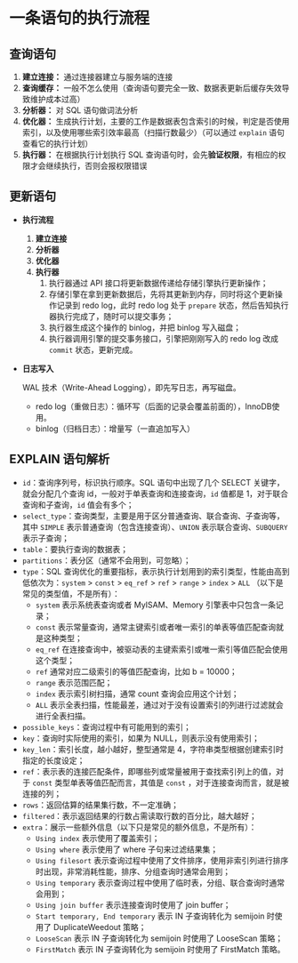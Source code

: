 # 一条语句的执行流程

## 查询语句

1. **建立连接：** 通过连接器建立与服务端的连接
2. **查询缓存：** 一般不怎么使用（查询语句要完全一致、数据表更新后缓存失效导致维护成本过高）
3. **分析器：** 对 SQL 语句做词法分析
4. **优化器：**
   生成执行计划，主要的工作是数据表包含索引的时候，判定是否使用索引，以及使用哪些索引效率最高（扫描行数最少）（可以通过  `explain`
   语句查看它的执行计划）
5. **执行器：** 在根据执行计划执行 SQL 查询语句时，会先**验证权限**，有相应的权限才会继续执行，否则会报权限错误

## 更新语句

- **执行流程**

    1. **建立连接**
    2. **分析器**
    3. **优化器**
    4. **执行器**
        1. 执行器通过 API 接口将更新数据传递给存储引擎执行更新操作；
        2. 存储引擎在拿到更新数据后，先将其更新到内存，同时将这个更新操作记录到 redo log，此时 redo log 处于 `prepare`
           状态，然后告知执行器执行完成了，随时可以提交事务；
        3. 执行器生成这个操作的 binlog，并把 binlog 写入磁盘；
        4. 执行器调用引擎的提交事务接口，引擎把刚刚写入的 redo log 改成 `commit` 状态，更新完成。

- **日志写入**

  WAL 技术（Write-Ahead Logging），即先写日志，再写磁盘。

    - redo log（重做日志）：循环写（后面的记录会覆盖前面的），InnoDB使用。
    - binlog（归档日志）：增量写（一直追加写入）

## EXPLAIN 语句解析

- `id`：查询序列号，标识执行顺序。SQL 语句中出现了几个 SELECT 关键字，就会分配几个查询 id，一般对于单表查询和连接查询，`id`
  值都是 1，对于联合查询和子查询，`id` 值会有多个；
- `select_type`：查询类型，主要是用于区分普通查询、联合查询、子查询等，其中 `SIMPLE` 表示普通查询（包含连接查询）、`UNION`
  表示联合查询、`SUBQUERY` 表示子查询；
- `table`：要执行查询的数据表；
- `partitions`：表分区（通常不会用到，可忽略）；
- `type`：SQL
  查询优化的重要指标，表示执行计划用到的索引类型，性能由高到低依次为：`system` > `const` > `eq_ref` > `ref` > `range` > `index` > `ALL`
  （以下是常见的类型值，不是所有）：
    - `system` 表示系统表查询或者 MyISAM、Memory 引擎表中只包含一条记录；
    - `const` 表示常量查询，通常主键索引或者唯一索引的单表等值匹配查询就是这种类型；
    - `eq_ref` 在连接查询中，被驱动表的主键索索引或唯一索引等值匹配会使用这个类型；
    - `ref` 通常对应二级索引的等值匹配查询，比如 b = 10000；
    - `range` 表示范围匹配；
    - `index` 表示索引树扫描，通常 count 查询会应用这个计划；
    - `ALL` 表示全表扫描，性能最差，通过对于没有设置索引的列进行过滤就会进行全表扫描。
- `possible_keys`：查询过程中有可能用到的索引；
- `key`：查询时实际使用的索引，如果为 NULL，则表示没有使用索引；
- `key_len`：索引长度，越小越好，整型通常是 4，字符串类型根据创建索引时指定的长度设定；
- `ref`：表示表的连接匹配条件，即哪些列或常量被用于查找索引列上的值，对于 `const` 类型单表等值匹配而言，其值是 `const`
  ，对于连接查询而言，就是被连接的列；
- `rows`：返回估算的结果集行数，不一定准确；
- `filtered`：表示返回结果的行数占需读取行数的百分比，越大越好；
- `extra`：展示一些额外信息（以下只是常见的额外信息，不是所有）：
    - `Using index` 表示使用了覆盖索引；
    - `Using where` 表示使用了 where 子句来过滤结果集；
    - `Using filesort` 表示查询过程中使用了文件排序，使用非索引列进行排序时出现，非常消耗性能，排序、分组查询时通常会用到；
    - `Using temporary` 表示查询过程中使用了临时表，分组、联合查询时通常会用到；
    - `Using join buffer` 表示连接查询时使用了 join buffer；
    - `Start temporary, End temporary` 表示 IN 子查询转化为 semijoin 时使用了 DuplicateWeedout 策略；
    - `LooseScan` 表示 IN 子查询转化为 semijoin 时使用了 LooseScan 策略；
    - `FirstMatch` 表示 IN 子查询转化为 semijoin 时使用了 FirstMatch 策略。

